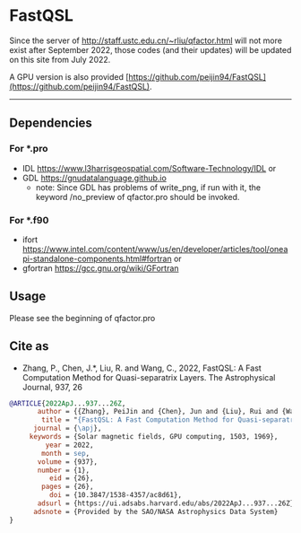 # FastQSL

Since the server of http://staff.ustc.edu.cn/~rliu/qfactor.html will not more exist after September 2022, those codes (and their updates) will be updated on this site from July 2022.

A GPU version is also provided [https://github.com/peijin94/FastQSL](https://github.com/peijin94/FastQSL).

-----------------------------
## Dependencies
### For *.pro
* IDL https://www.l3harrisgeospatial.com/Software-Technology/IDL or
* GDL https://gnudatalanguage.github.io
  * note: Since GDL has problems of write_png, if run with it, the keyword /no_preview of qfactor.pro should be invoked.

### For *.f90
* ifort https://www.intel.com/content/www/us/en/developer/articles/tool/oneapi-standalone-components.html#fortran or
* gfortran https://gcc.gnu.org/wiki/GFortran

## Usage
Please see the beginning of qfactor.pro

## Cite as

* Zhang, P., Chen, J.*, Liu, R. and Wang, C., 2022, FastQSL: A Fast Computation Method for Quasi-separatrix Layers. The Astrophysical Journal, 937, 26

```bibtex
@ARTICLE{2022ApJ...937...26Z,
       author = {{Zhang}, PeiJin and {Chen}, Jun and {Liu}, Rui and {Wang}, ChuanBing},
        title = "{FastQSL: A Fast Computation Method for Quasi-separatrix Layers}",
      journal = {\apj},
     keywords = {Solar magnetic fields, GPU computing, 1503, 1969},
         year = 2022,
        month = sep,
       volume = {937},
       number = {1},
          eid = {26},
        pages = {26},
          doi = {10.3847/1538-4357/ac8d61},
       adsurl = {https://ui.adsabs.harvard.edu/abs/2022ApJ...937...26Z},
      adsnote = {Provided by the SAO/NASA Astrophysics Data System}
}
```
